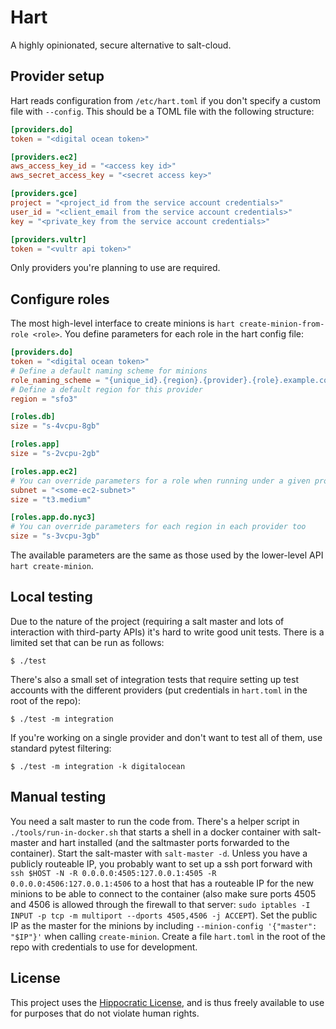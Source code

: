 # Hart

A highly opinionated, secure alternative to salt-cloud.


## Provider setup

Hart reads configuration from `/etc/hart.toml` if you don't specify a custom
file with `--config`. This should be a TOML file with the following structure:

```toml
[providers.do]
token = "<digital ocean token>"

[providers.ec2]
aws_access_key_id = "<access key id>"
aws_secret_access_key = "<secret access key>"

[providers.gce]
project = "<project_id from the service account credentials>"
user_id = "<client_email from the service account credentials>"
key = "<private_key from the service account credentials>"

[providers.vultr]
token = "<vultr api token>"
```

Only providers you're planning to use are required.


## Configure roles

The most high-level interface to create minions is
`hart create-minion-from-role <role>`. You define parameters for each role in
the hart config file:


```toml
[providers.do]
token = "<digital ocean token>"
# Define a default naming scheme for minions
role_naming_scheme = "{unique_id}.{region}.{provider}.{role}.example.com"
# Define a default region for this provider
region = "sfo3"

[roles.db]
size = "s-4vcpu-8gb"

[roles.app]
size = "s-2vcpu-2gb"

[roles.app.ec2]
# You can override parameters for a role when running under a given provider
subnet = "<some-ec2-subnet>"
size = "t3.medium"

[roles.app.do.nyc3]
# You can override parameters for each region in each provider too
size = "s-3vcpu-3gb"
```

The available parameters are the same as those used by the lower-level API
`hart create-minion`.


## Local testing

Due to the nature of the project (requiring a salt master and lots of
interaction with third-party APIs) it's hard to write good unit tests. There is
a limited set that can be run as follows:

    $ ./test

There's also a small set of integration tests that require setting up test
accounts with the different providers (put credentials in `hart.toml` in the
root of the repo):

    $ ./test -m integration

If you're working on a single provider and don't want to test all of them, use
standard pytest filtering:

    $ ./test -m integration -k digitalocean


## Manual testing

You need a salt master to run the code from. There's a helper script in
`./tools/run-in-docker.sh` that starts a shell in a docker container with
salt-master and hart installed (and the saltmaster ports forwarded to the
container). Start the salt-master with `salt-master -d`. Unless you have a
publicly routeable IP, you probably want to set up a ssh port forward with
`ssh $HOST -N -R 0.0.0.0:4505:127.0.0.1:4505 -R 0.0.0.0:4506:127.0.0.1:4506`
to a host that has a routeable IP for the new minions to be able to connect to
the container (also make sure ports 4505 and 4506 is allowed through the
firewall to that server: `sudo iptables -I INPUT -p tcp -m multiport --dports
4505,4506 -j ACCEPT`). Set the public IP as the master for the minions by
including `--minion-config '{"master": "$IP"}'` when calling `create-minion`.
Create a file `hart.toml` in the root of the repo with credentials to use for
development.


## License

This project uses the [Hippocratic License](https://firstdonoharm.dev/), and is
thus freely available to use for purposes that do not violate human rights.
